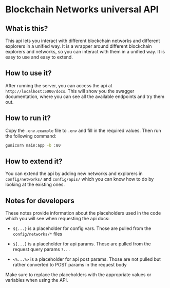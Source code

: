 # Blockchain Networks universal API

## What is this?

This api lets you interact with different blockchain networks and different explorers in a unified way. It is a wrapper around different blockchain explorers and networks, so you can interact with them in a unified way. It is easy to use and easy to extend.

## How to use it?

After running the server, you can access the api at `http://localhost:5000/docs`. This will show you the swagger documentation, where you can see all the available endpoints and try them out.

## How to run it?

Copy the `.env.example` file to `.env` and fill in the required values. Then run the following command:
```bash
gunicorn main:app -b :80
```

## How to extend it?

You can extend the api by adding new networks and explorers in `config/networks/` and `config/apis/` which you can know how to do by looking at the existing ones. 

## Notes for developers

These notes provide information about the placeholders used in the code which you will see when requesting the api docs:

- `${...}` is a placeholder for config vars. Those are pulled from the `config/networks/*` files

- `$[...]` is a placeholder for api params. Those are pulled from the request query params `?...`

- `<%...%>` is a placeholder for api post params. Those are not pulled but rather converted to POST params in the request body

Make sure to replace the placeholders with the appropriate values or variables when using the API.